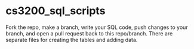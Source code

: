 # cs3200_sql_scripts
Fork the repo, make a branch, write your SQL code, push changes to your branch, and open a pull request back to this repo/branch. There are separate files for creating the tables and adding data.
